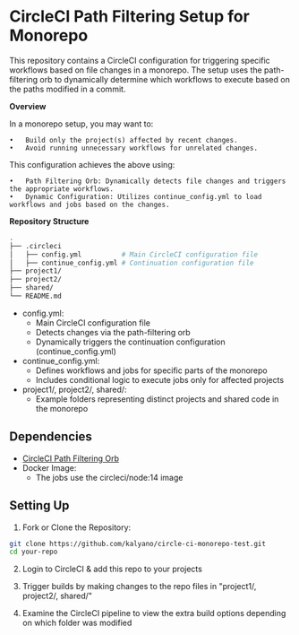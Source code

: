# CircleCI Path Filtering Setup for Monorepo

This repository contains a CircleCI configuration for triggering specific workflows based on file changes in a monorepo. The setup uses the path-filtering orb to dynamically determine which workflows to execute based on the paths modified in a commit.

**Overview**

In a monorepo setup, you may want to:

	•	Build only the project(s) affected by recent changes.
	•	Avoid running unnecessary workflows for unrelated changes.

This configuration achieves the above using:

	•	Path Filtering Orb: Dynamically detects file changes and triggers the appropriate workflows.
	•	Dynamic Configuration: Utilizes continue_config.yml to load workflows and jobs based on the changes.

**Repository Structure**

```bash
.
├── .circleci
│   ├── config.yml          # Main CircleCI configuration file
│   ├── continue_config.yml # Continuation configuration file
├── project1/
├── project2/
├── shared/
└── README.md
```

- config.yml:
    - Main CircleCI configuration file
    - Detects changes via the path-filtering orb 
    - Dynamically triggers the continuation configuration (continue_config.yml)
- continue_config.yml:
    - Defines workflows and jobs for specific parts of the monorepo
    - Includes conditional logic to execute jobs only for affected projects
- project1/, project2/, shared/:
    - Example folders representing distinct projects and shared code in the monorepo
 
## Dependencies
- [CircleCI Path Filtering Orb](https://circleci.com/developer/orbs/orb/circleci/path-filtering)
- Docker Image:
    - The jobs use the circleci/node:14 image
 
## Setting Up

1. Fork or Clone the Repository:
```bash
git clone https://github.com/kalyano/circle-ci-monorepo-test.git
cd your-repo
```

2. Login to CircleCI & add this repo to your projects

3. Trigger builds by making changes to the repo files in "project1/, project2/, shared/"

4. Examine the CircleCI pipeline to view the extra build options depending on which folder was modified
